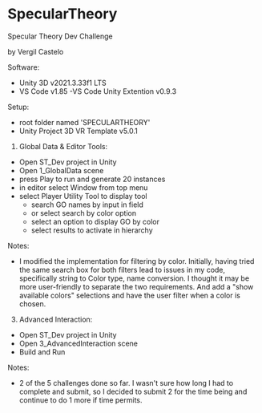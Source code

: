 # SpecularTheory
Specular Theory Dev Challenge

by Vergil Castelo

Software:
 - Unity 3D v2021.3.33f1 LTS
 - VS Code v1.85
     -VS Code Unity Extention v0.9.3

Setup:
 - root folder named 'SPECULARTHEORY'
 - Unity Project 3D VR Template v5.0.1

 1. Global Data & Editor Tools:
 - Open ST_Dev project in Unity
 - Open 1_GlobalData scene 
 - press Play to run and generate 20 instances
 - in editor select Window from top menu
 - select Player Utility Tool to display tool
    - search GO names by input in field
    - or select search by color option
    - select an option to display GO by color
    - select results to activate in hierarchy

  Notes: 
   - I modified the implementation for filtering by color. Initially, having tried the same search box
   for both filters lead to issues in my code, specifically string to Color type, name conversion. I thought 
   it may be more user-friendly to separate the two requirements. And add a "show available colors" selections 
   and have the user filter when a color is chosen.
       

3. Advanced Interaction:
- Open ST_Dev project in Unity
- Open 3_AdvancedInteraction scene
- Build and Run

Notes:
 - 2 of the 5 challenges done so far.  I wasn't sure how long I had to complete and 
 submit, so I decided to submit 2 for the time being and continue to do 1 more if time
 permits. 